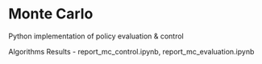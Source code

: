 # Monte Carlo
Python implementation of policy evaluation & control

Algorithms Results - report_mc_control.ipynb, report_mc_evaluation.ipynb